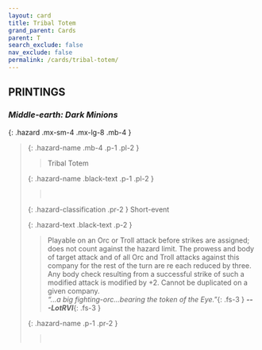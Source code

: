 ```yaml
---
layout: card
title: Tribal Totem
grand_parent: Cards
parent: T
search_exclude: false
nav_exclude: false
permalink: /cards/tribal-totem/
---
```


## PRINTINGS


### _Middle-earth: Dark Minions_

{: .hazard .mx-sm-4 .mx-lg-8 .mb-4 }
> {: .hazard-name .mb-4 .p-1 .pl-2 }
> > <div class="hazard-mp"></div>
> > <div class="card-name">Tribal Totem</div>
>
> {: .hazard-name .black-text .p-1 .pl-2 }
> > &nbsp;
>
> {: .hazard-classification .pr-2 }
> Short-event
>
> {: .hazard-text .black-text .p-2 }
> > Playable on an Orc or Troll attack before strikes are assigned; does not count against the hazard limit. The prowess and body of target attack and of all Orc and Troll attacks against this company for the rest of the turn are re each reduced by three. Any body check resulting from a successful strike of such a modified attack is modified by +2. Cannot be duplicated on a given company. <br>_“...a big fighting-orc...bearing the token of the Eye."_{: .fs-3 } ***---&#65279;LotRVI***{: .fs-3 } 
>
> {: .hazard-name .p-1 .pr-2 }
> > <div class="card-shield"></div>
> > <div class="card-corruption">&nbsp;</div>
